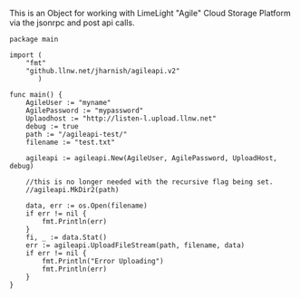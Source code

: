This is an Object for working with LimeLight "Agile" Cloud Storage Platform via the jsonrpc and post api calls.


```golang
package main

import (
    "fmt"
    "github.llnw.net/jharnish/agileapi.v2"
       )

func main() {
    AgileUser := "myname"
    AgilePassword := "mypassword"
    Uplaodhost := "http://listen-l.upload.llnw.net"
    debug := true
    path := "/agileapi-test/"
    filename := "test.txt"

    agileapi := agileapi.New(AgileUser, AgilePassword, UploadHost, debug)

    //this is no longer needed with the recursive flag being set.
    //agileapi.MkDir2(path)

    data, err := os.Open(filename)
    if err != nil {
        fmt.Println(err)
    }
    fi, _ := data.Stat()
    err := agileapi.UploadFileStream(path, filename, data)
    if err != nil {
        fmt.Println("Error Uploading")
        fmt.Println(err)
    }
}
```
